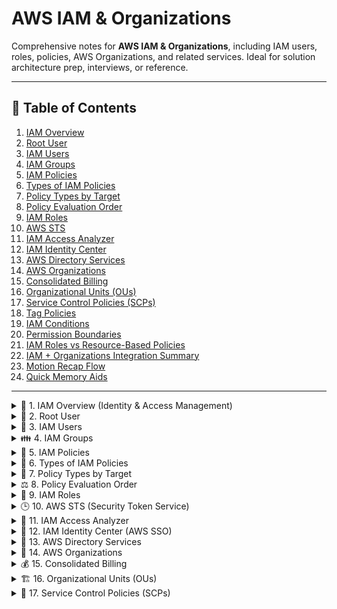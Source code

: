 # AWS IAM & Organizations

Comprehensive notes for **AWS IAM & Organizations**, including IAM users, roles, policies, AWS Organizations, and related services. Ideal for solution architecture prep, interviews, or reference.

---

## 📖 Table of Contents

1. [IAM Overview](#1-iam-overview-identity--access-management)  
2. [Root User](#2-root-user)  
3. [IAM Users](#3-iam-users)  
4. [IAM Groups](#4-iam-groups)  
5. [IAM Policies](#5-iam-policies)  
6. [Types of IAM Policies](#6-types-of-iam-policies)  
7. [Policy Types by Target](#7-policy-types-by-target)  
8. [Policy Evaluation Order](#8-policy-evaluation-order)  
9. [IAM Roles](#9-iam-roles)  
10. [AWS STS](#10-aws-sts-security-token-service)  
11. [IAM Access Analyzer](#11-iam-access-analyzer)  
12. [IAM Identity Center](#12-iam-identity-center-aws-sso)  
13. [AWS Directory Services](#13-aws-directory-services)  
14. [AWS Organizations](#14-aws-organizations)  
15. [Consolidated Billing](#15-consolidated-billing)  
16. [Organizational Units (OUs)](#16-organizational-units-ous)  
17. [Service Control Policies (SCPs)](#17-service-control-policies-scps)  
18. [Tag Policies](#18-tag-policies)  
19. [IAM Conditions](#19-iam-conditions)  
20. [Permission Boundaries](#20-permission-boundaries)  
21. [IAM Roles vs Resource-Based Policies](#21-iam-roles-vs-resource-based-policies)  
22. [IAM + Organizations Integration Summary](#22-iam--organizations-integration-summary)  
23. [Motion Recap Flow](#23-motion-recap-flow)  
24. [Quick Memory Aids](#24-quick-memory-aids)  

---

<details>
<summary>🧠 1. IAM Overview (Identity & Access Management)</summary>

**Concept:**  
IAM = Manage *who* can access *what* in AWS.

**Key Points:**  
- Global service (not region-based)  
- Root → Users → Groups → Roles → Policies  
- Root user = full control (use only for setup)

**Example:**  
Root creates “AdminUser” and gives permissions to manage EC2 & S3.

</details>

<details>
<summary>👤 2. Root User</summary>

- Created automatically with AWS account.  
- Use only for billing & account setup.  
- Always protect with **MFA**.

**Example:**  
Root creates new users, sets password policy, and never used again for daily operations.

</details>

<details>
<summary>👥 3. IAM Users</summary>

- Represent individuals or applications.  
- Auth via:  
  - Console: username + password  
  - CLI/SDK: access keys

**Example:**  

`dev_user` → EC2:StartInstances only

```json
{
  "Effect": "Allow",
  "Action": "ec2:StartInstances",
  "Resource": "*"
}
```

</details>

<details>
<summary>👪 4. IAM Groups</summary>

- **Container for users**, no login of its own.  
- Simplifies permission management.  
- No nesting (group-in-group ❌).

**Example:**  
Group: “Developers” → Policy: Full access to EC2  
All users in Developers group inherit EC2 permissions.

</details>

<details>
<summary>📜 5. IAM Policies</summary>

- **JSON documents** defining what’s allowed/denied.  
- Attached to users, groups, or roles.  
- Follows **least privilege** principle.

**Structure:**

| Field    | Meaning          | Example                     |
| -------- | ---------------- | --------------------------- |
| Version  | Policy version   | “2012-10-17”               |
| Sid      | Statement ID     | “S3ReadOnly”               |
| Effect   | Allow / Deny     | Allow                       |
| Action   | What can be done | “s3:GetObject”             |
| Resource | Where            | “arn:aws:s3:::my-bucket/*” |

**Example:**  

Allow S3 read-only access:

```json
{
  "Effect": "Allow",
  "Action": "s3:GetObject",
  "Resource": "arn:aws:s3:::my-bucket/*"
}
```

</details>

<details>
<summary>🧩 6. Types of IAM Policies</summary>

### a) Managed Policy
- Reusable, centrally maintained.  
- Can attach to many users/groups/roles.

### b) Inline Policy
- Attached directly to one entity.  
- Deleted if the entity is deleted.

**Example:**  
- `AdminPolicy` → Managed  
- `CustomLambdaPolicy` → Inline (for one Lambda role)

</details>

<details>
<summary>🧱 7. Policy Types by Target</summary>

| Policy Type       | Attached To         | Example                  |
| ----------------- | ----------------- | ------------------------ |
| **Identity-based** | User, Group, Role  | Allow EC2 access          |
| **Resource-based** | Resource (e.g., S3 bucket) | Bucket policy granting access |
| **Trust policy**   | IAM Role           | Defines who can assume the role |

</details>

<details>
<summary>⚖️ 8. Policy Evaluation Order</summary>

1. **Explicit Deny** → Always wins 🚫  
2. **Explicit Allow** → Works if no Deny ✅  
3. **Implicit Deny** → Default for all users ❌

</details>

<details>
<summary>🔑 9. IAM Roles</summary>

**Purpose:**  
Grant AWS services or users temporary access.

**Two policy types:**  
- **Trust Policy:** Who can assume the role  
- **Permissions Policy:** What the role can do

**Example:**  

Role: `EC2S3FullAccessRole`  
- Trust: EC2 can assume it  
- Permissions: Full access to S3

```json
"Action": "s3:*",
"Resource": "*"
```

</details>

<details>
<summary>🕒 10. AWS STS (Security Token Service)</summary>

**Purpose:**  
Issue **temporary credentials** (short-term, secure).

**Common APIs:**

| API                     | Use Case                |
| ----------------------- | ---------------------- |
| `AssumeRole`            | Cross-account access    |
| `AssumeRoleWithSAML`    | Enterprise SSO          |
| `AssumeRoleWithWebIdentity` | Social login        |
| `GetFederationToken`    | Internal app access     |
| `GetSessionToken`       | MFA temporary access    |

**Example:**  
App uses `AssumeRoleWithWebIdentity` via Cognito to access DynamoDB.

</details>

<details>
<summary>🧠 11. IAM Access Analyzer</summary>

- Checks & validates policies for risks.  
- Detects public or overly broad access.  
- Monitors: S3, KMS, SQS, IAM roles, Lambda, Secrets Manager.

**Example:**  
Warns if S3 bucket policy allows `"Principal": "*"`.

</details>

<details>
<summary>🔐 12. IAM Identity Center (AWS SSO)</summary>

**Purpose:**  
Manage **workforce sign-in** to AWS accounts & apps.

**Features:**  
- One **identity source** (AD, external IdP, or internal).  
- **Permission Sets** per account.  
- Supports **ABAC** (attribute-based access).  
- Works with AWS CLI v2.

**Example:**  
User logs in once → Access multiple AWS accounts & Salesforce via SSO.

</details>

<details>
<summary>🧱 13. AWS Directory Services</summary>

| Service                     | Description           | Example                         |
| --------------------------- | ------------------- | ------------------------------- |
| **AWS Managed Microsoft AD** | Full AD in AWS       | Integrate with on-prem AD       |
| **AD Connector**             | Proxy to on-prem AD  | Corporate users use on-prem credentials |
| **Simple AD**                | Standalone AD        | Small AWS-only setup            |

</details>

<details>
<summary>🏢 14. AWS Organizations</summary>

**Purpose:**  
Manage multiple AWS accounts centrally.

**Concepts:**  
- **Management Account:** Root admin  
- **Member Accounts:** Joined accounts  
- **OU (Organizational Unit):** Logical grouping  
- **SCP (Service Control Policy):** Restrictions

**Example:**  
OU “Dev” denies S3 delete actions; “Prod” allows all.

</details>

<details>
<summary>💰 15. Consolidated Billing</summary>

- One payment for all accounts.  
- **Shared discounts** (EC2, S3, RIs).  
- Unused RIs shared across org.

**Example:**  
Account A’s unused EC2 RI applied to Account B’s usage.

</details>

<details>
<summary>🏗️ 16. Organizational Units (OUs)</summary>

- Root OU → Sub-OUs for dev, prod, test.  
- Each OU can hold multiple accounts.  
- SCPs cascade down the OU tree.

</details>

<details>
<summary>🚫 17. Service Control Policies (SCPs)</summary>

**Purpose:**  
Restrict actions accounts or OUs can perform.  
Works *in addition* to IAM policies.

**Example:**  
- Root OU: Full access  
- Dev OU: Deny `s3:*`  
Result: Dev accounts can’t use S3.

<
